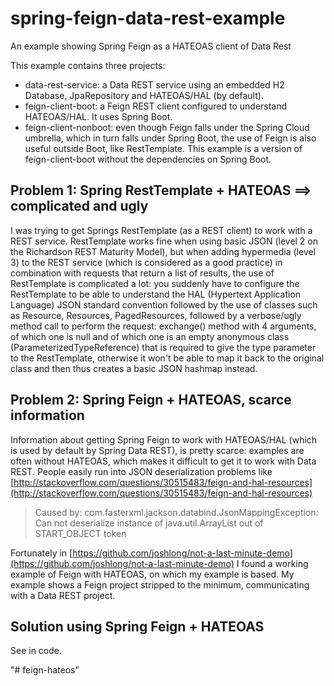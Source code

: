 # spring-feign-data-rest-example
An example showing Spring Feign as a HATEOAS client of Data Rest

This example contains three projects:

* data-rest-service: a Data REST service using an embedded H2 Database, JpaRepository and HATEOAS/HAL (by default).
* feign-client-boot: a Feign REST client configured to understand HATEOAS/HAL. It uses Spring Boot.
* feign-client-nonboot: even though Feign falls under the Spring Cloud umbrella, which in turn falls under Spring Boot,
 the use of Feign is also useful outside Boot, like RestTemplate. This example is a version of feign-client-boot without
 the dependencies on Spring Boot.


## Problem 1: Spring RestTemplate + HATEOAS ==> complicated and ugly
I was trying to get Springs RestTemplate (as a REST client) to work with a REST service. RestTemplate works fine
when using basic JSON (level 2 on the Richardson REST Maturity Model), but when adding hypermedia (level 3) to the 
REST service (which is considered as a good practice) in combination with requests that return a list of results,
the use of RestTemplate is complicated a lot: you suddenly have
to configure the RestTemplate to be able to understand the HAL (Hypertext Application Language) JSON standard convention
followed by the use of classes such as Resource<T>, Resources<T>, PagedResources<T>, followed by a verbose/ugly method call
to perform the request: exchange() method with 4 arguments, of which one is null and of which one is an empty anonymous
class (ParameterizedTypeReference) that is required to give the type parameter to the RestTemplate, otherwise it won't be able to map it back to the 
original class and then thus creates a basic JSON hashmap instead.

## Problem 2: Spring Feign + HATEOAS, scarce information
Information about getting Spring Feign to work with HATEOAS/HAL (which is used by default by Spring Data REST), is
pretty scarce: examples are often without HATEOAS, which makes it difficult to get it to work with Data REST.
People easily run into JSON deserialization problems like [http://stackoverflow.com/questions/30515483/feign-and-hal-resources](http://stackoverflow.com/questions/30515483/feign-and-hal-resources)

> Caused by: com.fasterxml.jackson.databind.JsonMappingException: Can not deserialize instance of java.util.ArrayList out of START_OBJECT token

Fortunately in [https://github.com/joshlong/not-a-last-minute-demo](https://github.com/joshlong/not-a-last-minute-demo) I found a working example of Feign with HATEOAS, on which my example is based.
My example shows a Feign project stripped to the minimum, communicating with a Data REST project.

## Solution using Spring Feign + HATEOAS
See in code.


"# feign-hateos" 
